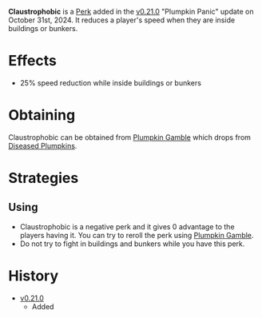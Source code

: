 <Mode />

**Claustrophobic** is a [Perk](/perks) added in the [v0.21.0](https://github.com/HasangerGames/suroi/releases/tag/v0.21.0) "Plumpkin Panic" update on October 31st, 2024. It reduces a player's speed when they are inside buildings or bunkers.

# Effects
- 25% speed reduction while inside buildings or bunkers

# Obtaining
Claustrophobic can be obtained from [Plumpkin Gamble](/perks/lets_go_gambling) which drops from [Diseased Plumpkins](/obstacles/diseased_plumpkin).

# Strategies
## Using
- Claustrophobic is a negative perk and it gives 0 advantage to the players having it. You can try to reroll the perk using [Plumpkin Gamble](/perks/lets_go_gambling).
- Do not try to fight in buildings and bunkers while you have this perk.

# History
- [v0.21.0](https://github.com/HasangerGames/suroi/releases/tag/v0.21.0)
  - Added
